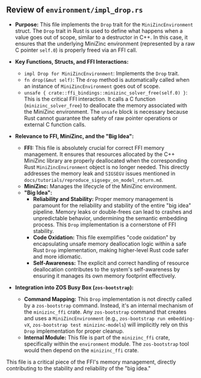 ## Review of `environment/impl_drop.rs`

*   **Purpose:** This file implements the `Drop` trait for the `MiniZincEnvironment` struct. The `Drop` trait in Rust is used to define what happens when a value goes out of scope, similar to a destructor in C++. In this case, it ensures that the underlying MiniZinc environment (represented by a raw C pointer `self.0`) is properly freed via an FFI call.
*   **Key Functions, Structs, and FFI Interactions:**
    *   `impl Drop for MiniZincEnvironment`: Implements the `Drop` trait.
    *   `fn drop(&mut self)`: The `drop` method is automatically called when an instance of `MiniZincEnvironment` goes out of scope.
    *   `unsafe { crate::ffi_bindings::minizinc_solver_free(self.0) }`: This is the critical FFI interaction. It calls a C function (`minizinc_solver_free`) to deallocate the memory associated with the MiniZinc environment. The `unsafe` block is necessary because Rust cannot guarantee the safety of raw pointer operations or external C function calls.
*   **Relevance to FFI, MiniZinc, and the "Big Idea":**
    *   **FFI:** This file is absolutely crucial for correct FFI memory management. It ensures that resources allocated by the C++ MiniZinc library are properly deallocated when the corresponding Rust `MiniZincEnvironment` object is no longer needed. This directly addresses the memory leak and `SIGSEGV` issues mentioned in `docs/tutorials/reproduce_sigsegv_on_model_return.md`.
    *   **MiniZinc:** Manages the lifecycle of the MiniZinc environment.
    *   **"Big Idea":**
        *   **Reliability and Stability:** Proper memory management is paramount for the reliability and stability of the entire "big idea" pipeline. Memory leaks or double-frees can lead to crashes and unpredictable behavior, undermining the semantic embedding process. This `Drop` implementation is a cornerstone of FFI stability.
        *   **Code Oxidation:** This file exemplifies "code oxidation" by encapsulating unsafe memory deallocation logic within a safe Rust `Drop` implementation, making higher-level Rust code safer and more idiomatic.
        *   **Self-Awareness:** The explicit and correct handling of resource deallocation contributes to the system's self-awareness by ensuring it manages its own memory footprint effectively.

*   **Integration into ZOS Busy Box (`zos-bootstrap`):**
    *   **Command Mapping:** This `Drop` implementation is not directly called by a `zos-bootstrap` command. Instead, it's an internal mechanism of the `minizinc_ffi` crate. Any `zos-bootstrap` command that creates and uses a `MiniZincEnvironment` (e.g., `zos-bootstrap run embedding-vX`, `zos-bootstrap test minizinc-models`) will implicitly rely on this `Drop` implementation for proper cleanup.
    *   **Internal Module:** This file is part of the `minizinc_ffi` crate, specifically within the `environment` module. The `zos-bootstrap` tool would then depend on the `minizinc_ffi` crate.

This file is a critical piece of the FFI's memory management, directly contributing to the stability and reliability of the "big idea."
